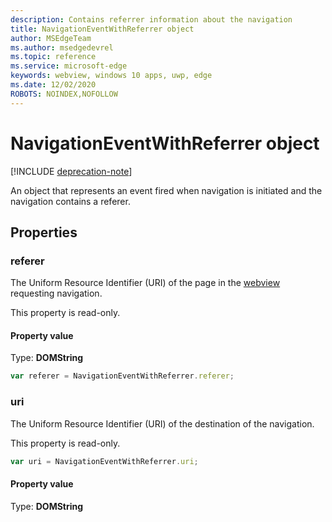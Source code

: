 ```yaml
---
description: Contains referrer information about the navigation
title: NavigationEventWithReferrer object
author: MSEdgeTeam
ms.author: msedgedevrel
ms.topic: reference
ms.service: microsoft-edge
keywords: webview, windows 10 apps, uwp, edge
ms.date: 12/02/2020
ROBOTS: NOINDEX,NOFOLLOW
---
```

# NavigationEventWithReferrer object  

[!INCLUDE [deprecation-note](../includes/deprecation-note.md)]  

An object that represents an event fired when navigation is initiated and the navigation contains a referer.  

## Properties  

### referer

The Uniform Resource Identifier (URI) of the page in the [webview](../webview/index.md) requesting navigation.  

This property is read-only.  

#### Property value  

Type: **DOMString**  

```javascript
var referer = NavigationEventWithReferrer.referer;
```  

### uri  

The Uniform Resource Identifier (URI) of the destination of the navigation.  

This property is read-only.  

```javascript
var uri = NavigationEventWithReferrer.uri;
```  

#### Property value  

Type: **DOMString**  
